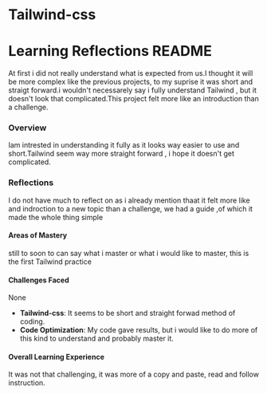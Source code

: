 # Tailwind-css
# Learning Reflections README 
At first i did not really understand what is expected from us.I thought it will be more complex like the previous projects, to my suprise it was short and straigt forward.i wouldn't necessarely say i fully understand Tailwind , but it doesn't look that complicated.This project felt more like an introduction than a challenge.

### Overview
Iam intrested in understanding it fully as it looks way easier to use and short.Tailwind seem way more straight forward , i hope it doesn't get complicated.

### Reflections
I do not have much to reflect on as i already mention thaat it felt more like and indroction to a new topic than a challenge, we had a guide ,of which it made the whole thing simple
#### Areas of Mastery
still to soon to can say what i master or what i would like to master, this is the first Tailwind practice

#### Challenges Faced
None
- **Tailwind-css**:
 It seems to be short and straight forwad method of coding.
- **Code Optimization**:
 My code gave results, but i would like to do more of this kind to understand and probably master it.
#### Overall Learning Experience
It was not that challenging, it was more of a copy and paste, read and follow instruction.